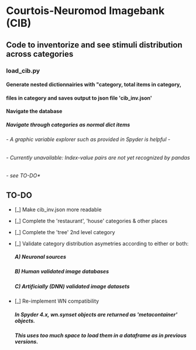 # Courtois-Neuromod Imagebank (CIB)

## Code to inventorize and see stimuli distribution across categories

### load_cib.py

#### Generate nested dictionnairies with "category, total items in category,
#### files in category and saves output to json file 'cib_inv.json'

#### Navigate the database
##### Navigate through categories as normal dict items
###### - A graphic variable explorer such as provided in Spyder is helpful -
######          - Currently unavailable: Index-value pairs are not yet recognized by pandas
######               - see TO-DO*

## TO-DO
- [_] Make cib_inv.json more readable

- [_] Complete the 'restaurant', 'house' categories & other places

- [_] Complete the 'tree' 2nd level category

- [_] Validate category distribution asymetries according to either or both:
    ##### A) Neuronal sources
    ##### B) Human validated image databases
    ##### C) Artificially (DNN) validated image datasets

- [_] Re-implement WN compatibility
    ##### In Spyder 4.x, wn.synset objects are returned as 'metacontainer' objects.
    ##### This uses too much space to load them in a dataframe as in previous versions.



